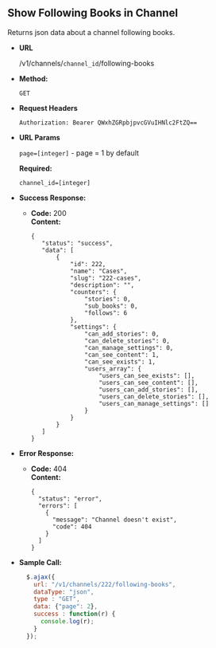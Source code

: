 **Show Following Books in Channel**
----
  Returns json data about a channel following books.

* **URL**

  /v1/channels/`channel_id`/following-books

* **Method:**

  `GET`

*  **Request Headers**

    `Authorization: Bearer QWxhZGRpbjpvcGVuIHNlc2FtZQ==`
    
*  **URL Params**

   `page=[integer]` - page = 1 by default

   **Required:**
 
   `channel_id=[integer]`

* **Success Response:**

  * **Code:** 200 <br />
    **Content:** 
    ```
    {
       "status": "success",
       "data": [
           {
               "id": 222,
               "name": "Cases",
               "slug": "222-cases",
               "description": "",
               "counters": {
                   "stories": 0,
                   "sub_books": 0,
                   "follows": 6
               },
               "settings": {
                   "can_add_stories": 0,
                   "can_delete_stories": 0,
                   "can_manage_settings": 0,
                   "can_see_content": 1,
                   "can_see_exists": 1,
                   "users_array": {
                       "users_can_see_exists": [],
                       "users_can_see_content": [],
                       "users_can_add_stories": [],
                       "users_can_delete_stories": [],
                       "users_can_manage_settings": []
                   }
               }
           }
       ]
    }
    ```
 
* **Error Response:**

  * **Code:** 404 <br />
    **Content:** 
    ```
    {
      "status": "error",
      "errors": [
        {
          "message": "Channel doesn't exist",
          "code": 404
        }
      ]
    }
    ```

* **Sample Call:**

  ```javascript
    $.ajax({
      url: "/v1/channels/222/following-books",
      dataType: "json",
      type : "GET",
      data: {"page": 2},
      success : function(r) {
        console.log(r);
      }
    });
  ```